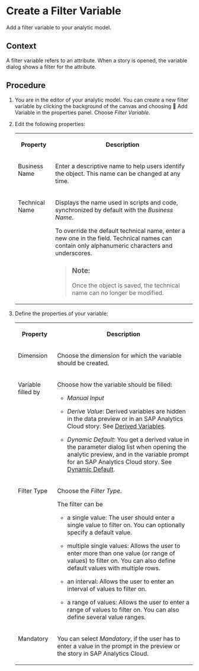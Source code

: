 <!-- loio8683b49e60c643f4947da11b5aa31585 -->

<link rel="stylesheet" type="text/css" href="../css/sap-icons.css"/>

# Create a Filter Variable

Add a filter variable to your analytic model.



## Context

A filter variable refers to an attribute. When a story is opened, the variable dialog shows a filter for the attribute.



## Procedure

1.  You are in the editor of your analytic model. You can create a new filter variable by clicking the background of the canvas and choosing <span class="FPA-icons-V3"></span> Add Variable in the properties panel. Choose *Filter Variable*.

2.  Edit the following properties:


    <table>
    <tr>
    <th valign="top">

    Property
    
    </th>
    <th valign="top">

    Description
    
    </th>
    </tr>
    <tr>
    <td valign="top">
    
    Business Name
    
    </td>
    <td valign="top">
    
    Enter a descriptive name to help users identify the object. This name can be changed at any time.
    
    </td>
    </tr>
    <tr>
    <td valign="top">
    
    Technical Name
    
    </td>
    <td valign="top">
    
    Displays the name used in scripts and code, synchronized by default with the *Business Name*.

    To override the default technical name, enter a new one in the field. Technical names can contain only alphanumeric characters and underscores.

    > ### Note:  
    > Once the object is saved, the technical name can no longer be modified.


    
    </td>
    </tr>
    </table>
    
3.  Define the properties of your variable:


    <table>
    <tr>
    <th valign="top">

    Property
    
    </th>
    <th valign="top">

    Description
    
    </th>
    </tr>
    <tr>
    <td valign="top">
    
    Dimension
    
    </td>
    <td valign="top">
    
    Choose the dimension for which the variable should be created.
    
    </td>
    </tr>
    <tr>
    <td valign="top">
    
    Variable filled by
    
    </td>
    <td valign="top">
    
    Choose how the variable should be filled:

    -   *Manual Input*

    -   *Derive Value*: Derived variables are hidden in the data preview or in an SAP Analytics Cloud story. See [Derived Variables](derived-variables-82f40f7.md).

    -   *Dynamic Default*: You get a derived value in the parameter dialog list when opening the analytic preview, and in the variable prompt for an SAP Analytics Cloud story. See [Dynamic Default](dynamic-default-2262a45.md).


    
    </td>
    </tr>
    <tr>
    <td valign="top">
    
    Filter Type
    
    </td>
    <td valign="top">
    
    Choose the *Filter Type*.

    The filter can be

    -   a single value: The user should enter a single value to filter on. You can optionally specify a default value.

    -   multiple single values: Allows the user to enter more than one value \(or range of values\) to filter on. You can also define default values with multiple rows.

    -   an interval: Allows the user to enter an interval of values to filter on.

    -   a range of values: Allows the user to enter a range of values to filter on. You can also define several value ranges.



    
    </td>
    </tr>
    <tr>
    <td valign="top">
    
    Mandatory
    
    </td>
    <td valign="top">
    
    You can select *Mandatory*, if the user has to enter a value in the prompt in the preview or the story in SAP Analytics Cloud.
    
    </td>
    </tr>
    </table>
    

